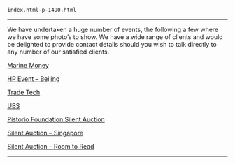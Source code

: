
    index.html-p-1490.html
----------------------------------------------------------

We have undertaken a huge number of events, the following a few where we have some photo’s to show. We have a wide range of clients and would be delighted to provide contact details should you wish to talk directly to any number of our satisfied clients.

[Marine Money](../?p=777)

[HP Event – Beijing](../?p=748)

[Trade Tech](../?p=736)

[UBS](../?p=621)

[Pistorio Foundation Silent Auction](../?p=767)

[Silent Auction – Singapore](../?p=751)

[Silent Auction – Room to Read](../?p=797)




----------------------------------------------------------
